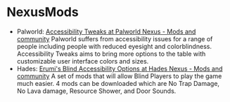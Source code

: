 # NexusMods

- Palworld: [Accessibility Tweaks at Palworld Nexus - Mods and community](https://www.nexusmods.com/palworld/mods/531)
    Palworld suffers from accessibility issues for a range of people including people with reduced eyesight and colorblindness. Accessibility Tweaks aims to bring more options to the table with customizable user interface colors and sizes.
- Hades: [Erumi's Blind Accessibility Options at Hades Nexus - Mods and community](https://www.nexusmods.com/hades/mods/100)
    A set of mods that will allow Blind Players to play the game much easier. 4 mods can be downloaded which are No Trap Damage, No Lava damage, Resource Shower, and Door Sounds.
